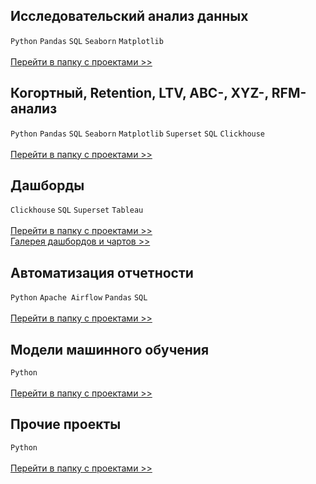 
## Исследовательский анализ данных 
`Python` `Pandas` `SQL` `Seaborn` `Matplotlib` <br><br>
[Перейти в папку с проектами >>](https://github.com/annapavlovads/DA_portfolio/tree/main/eda)  <br>

## Когортный, Retention, LTV, ABC-, XYZ-, RFM-анализ 
`Python` `Pandas` `SQL` `Seaborn` `Matplotlib` `Superset` `SQL` `Clickhouse` <br><br>
[Перейти в папку с проектами >>](https://github.com/annapavlovads/DA_portfolio/tree/main/abc_xyz_rfm)  <br>

## Дашборды
`Clickhouse` `SQL` `Superset` `Tableau` <br><br>
[Перейти в папку с проектами >>](https://github.com/annapavlovads/DA_portfolio/tree/main/dashboards) <br>
[Галерея дашбордов и чартов >>](https://drive.google.com/drive/folders/1H7HByxmMCak4S5QShsdYGTVvr2_rTRQN?usp=drive_link) <br>

## Автоматизация отчетности
`Python` `Apache Airflow` `Pandas` `SQL` <br><br>
[Перейти в папку с проектами >>](https://github.com/annapavlovads/DA_portfolio/tree/main/auto_reports)  <br>

## Модели машинного обучения 
`Python`<br><br>
[Перейти в папку с проектами >>](https://github.com/annapavlovads/DA_portfolio/tree/main/ml_models)  <br>

## Прочие проекты 
`Python`<br><br>
[Перейти в папку с проектами >>](https://github.com/annapavlovads/DA_portfolio/tree/main/other)<br>
